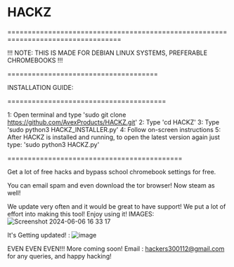 # HACKZ
==================================================================================

!!! NOTE: THIS IS MADE FOR DEBIAN LINUX SYSTEMS, PREFERABLE CHROMEBOOKS !!!

=====================================

INSTALLATION GUIDE:

=======================================

1: Open terminal and type 'sudo git clone https://github.com/AvexProducts/HACKZ.git'
2: Type 'cd HACKZ'
3: Type 'sudo python3 HACKZ_INSTALLER.py'
4: Follow on-screen instructions
5: After HACKZ is installed and running, to open the latest version again just type: 'sudo python3 HACKZ.py'

===========================================

Get a lot of free hacks and bypass school chromebook settings for free.

You can email spam and even download the tor browser! Now steam as well!

We update very often and it would be great to have support! 
We put a lot of effort into making this tool! Enjoy using it! IMAGES:
![Screenshot 2024-06-06 16 33 17](https://github.com/AvexProducts/HACKZ/assets/169751050/3dcd5035-2661-4e17-b076-5af7b93a3dac)


It's Getting updated! : 
![image](https://github.com/user-attachments/assets/3898f2c5-a9e0-4af8-a4f3-751e43bfa4f6)



EVEN EVEN EVEN!!! More coming soon! Email : hackers300112@gmail.com for any queries, and happy hacking!
